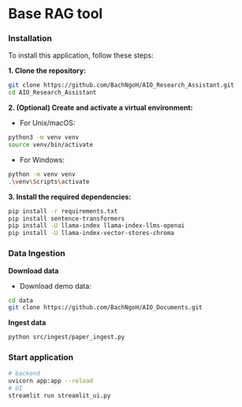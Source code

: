 # Base RAG tool

### Installation
To install this application, follow these steps:

**1. Clone the repository:**
```bash
git clone https://github.com/BachNgoH/AIO_Research_Assistant.git
cd AIO_Research_Assistant
```

**2. (Optional) Create and activate a virtual environment:**
- For Unix/macOS:
```bash
python3 -m venv venv
source venv/bin/activate
```

- For Windows:
```bash
python -m venv venv
.\venv\Scripts\activate
```

**3. Install the required dependencies:**
```bash
pip install -r requirements.txt
pip install sentence-transformers
pip install -U llama-index llama-index-llms-openai
pip install -U llama-index-vector-stores-chroma
```

### Data Ingestion

**Download data**
- Download demo data:
```bash
cd data
git clone https://github.com/BachNgoH/AIO_Documents.git
```

**Ingest data**
```bash
python src/ingest/paper_ingest.py
```

### Start application

```bash
# backend
uvicorn app:app --reload
# UI
streamlit run streamlit_ui.py

```
